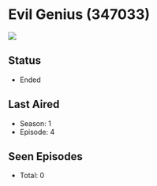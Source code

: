 # Evil Genius (347033)

<img src="https://dg31sz3gwrwan.cloudfront.net/poster/347033/1332591-0-optimized.jpg" />

## Status
* Ended
## Last Aired
* Season: 1
* Episode: 4
## Seen Episodes
* Total: 0
